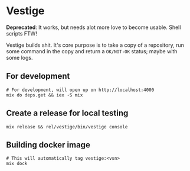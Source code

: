 # Vestige

**Deprecated**: It works, but needs alot more love to become usable. Shell scripts FTW!

Vestige builds shit. It's core purpose is to take a copy of a
repository, run some command in the copy and return a `OK/NOT-OK` status;
maybe with some logs.

## For development

```
# For development, will open up on http://localhost:4000
mix do deps.get && iex -S mix
```

## Create a release for local testing

```
mix release && rel/vestige/bin/vestige console
```

## Building docker image

```
# This will automatically tag vestige:<vsn>
mix dock
```
